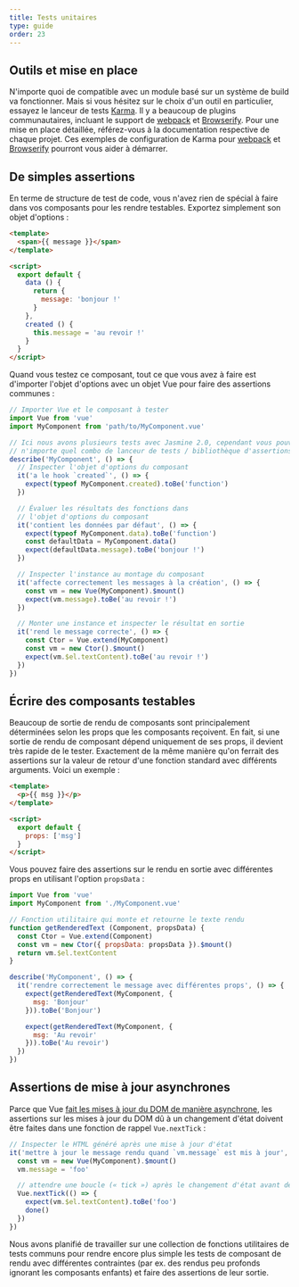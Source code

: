 ```yaml
---
title: Tests unitaires
type: guide
order: 23
---
```


## Outils et mise en place

N'importe quoi de compatible avec un module basé sur un système de build va fonctionner. Mais si vous hésitez sur le choix d'un outil en particulier, essayez le lanceur de tests [Karma](http://karma-runner.github.io). Il y a beaucoup de plugins communautaires, incluant le support de [webpack](https://github.com/webpack/karma-webpack) et [Browserify](https://github.com/Nikku/karma-browserify). Pour une mise en place détaillée, référez-vous à la documentation respective de chaque projet. Ces exemples de configuration de Karma pour [webpack](https://github.com/vuejs-templates/webpack/blob/master/template/test/unit/karma.conf.js) et [Browserify](https://github.com/vuejs-templates/browserify/blob/master/template/karma.conf.js) pourront vous aider à démarrer.

## De simples assertions

En terme de structure de test de code, vous n'avez rien de spécial à faire dans vos composants pour les rendre testables. Exportez simplement son objet d'options :

``` html
<template>
  <span>{{ message }}</span>
</template>

<script>
  export default {
    data () {
      return {
        message: 'bonjour !'
      }
    },
    created () {
      this.message = 'au revoir !'
    }
  }
</script>
```

Quand vous testez ce composant, tout ce que vous avez à faire est d'importer l'objet d'options avec un objet Vue pour faire des assertions communes :

``` js
// Importer Vue et le composant à tester
import Vue from 'vue'
import MyComponent from 'path/to/MyComponent.vue'

// Ici nous avons plusieurs tests avec Jasmine 2.0, cependant vous pouvez utiliser
// n'importe quel combo de lanceur de tests / bibliothèque d'assertions que vous préférez
describe('MyComponent', () => {
  // Inspecter l'objet d'options du composant
  it('a le hook `created`', () => {
    expect(typeof MyComponent.created).toBe('function')
  })

  // Évaluer les résultats des fonctions dans
  // l'objet d'options du composant
  it('contient les données par défaut', () => {
    expect(typeof MyComponent.data).toBe('function')
    const defaultData = MyComponent.data()
    expect(defaultData.message).toBe('bonjour !')
  })

  // Inspecter l'instance au montage du composant
  it('affecte correctement les messages à la création', () => {
    const vm = new Vue(MyComponent).$mount()
    expect(vm.message).toBe('au revoir !')
  })

  // Monter une instance et inspecter le résultat en sortie
  it('rend le message correcte', () => {
    const Ctor = Vue.extend(MyComponent)
    const vm = new Ctor().$mount()
    expect(vm.$el.textContent).toBe('au revoir !')
  })
})
```

## Écrire des composants testables

Beaucoup de sortie de rendu de composants sont principalement déterminées selon les props que les composants reçoivent. En fait, si une sortie de rendu de composant dépend uniquement de ses props, il devient très rapide de le tester. Exactement de la même manière qu'on ferrait des assertions sur la valeur de retour d'une fonction standard avec différents arguments. Voici un exemple :

``` html
<template>
  <p>{{ msg }}</p>
</template>

<script>
  export default {
    props: ['msg']
  }
</script>
```

Vous pouvez faire des assertions sur le rendu en sortie avec différentes props en utilisant l'option `propsData` :

``` js
import Vue from 'vue'
import MyComponent from './MyComponent.vue'

// Fonction utilitaire qui monte et retourne le texte rendu
function getRenderedText (Component, propsData) {
  const Ctor = Vue.extend(Component)
  const vm = new Ctor({ propsData: propsData }).$mount()
  return vm.$el.textContent
}

describe('MyComponent', () => {
  it('rendre correctement le message avec différentes props', () => {
    expect(getRenderedText(MyComponent, {
      msg: 'Bonjour'
    })).toBe('Bonjour')

    expect(getRenderedText(MyComponent, {
      msg: 'Au revoir'
    })).toBe('Au revoir')
  })
})
```

## Assertions de mise à jour asynchrones

Parce que Vue [fait les mises à jour du DOM de manière asynchrone](reactivity.html#File-d’attente-de-mise-a-jour-asynchrone), les assertions sur les mises à jour du DOM dû à un changement d'état doivent être faites dans une fonction de rappel `Vue.nextTick` :

``` js
// Inspecter le HTML généré après une mise à jour d'état
it('mettre à jour le message rendu quand `vm.message` est mis à jour', done => {
  const vm = new Vue(MyComponent).$mount()
  vm.message = 'foo'

  // attendre une boucle (« tick ») après le changement d'état avant de faire l'assertion des mises à jour du DOM
  Vue.nextTick(() => {
    expect(vm.$el.textContent).toBe('foo')
    done()
  })
})
```

Nous avons planifié de travailler sur une collection de fonctions utilitaires de tests communs pour rendre encore plus simple les tests de composant de rendu avec différentes contraintes (par ex. des rendus peu profonds ignorant les composants enfants) et faire des assertions de leur sortie.
